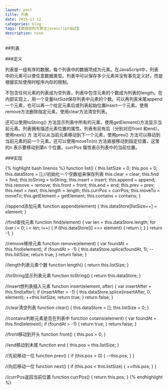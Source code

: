 ```yaml
---
layout: post
title: 列表
date: 2015-11-12
categories: blog
tags: [数据结构与算法javascript描述]
description: none
---
```


##列表

###定义

列表是一组有序的数据，每个列表中的数据项成为元素。在JavaScript中，列表中的元素可以使任意数据类型。列表中可以保存多少元素并没有事先定义好，而是根据实际使用时程序内存的限制。

不包含任何元素的列表成为空列表，列表中包含元素的个数成为列表的length。在内部实现上，用一个变量listSize保存列表中元素的个数。可以再列表末尾append一个元素，也可以再一个给定元素后或列表起始位置insert一个元素。使用remove方法删除指定元素，使用clear方法清空列表。

还可以使用toString() 方法显示列表中所有的元素，使用getElement()方法显示当前元素。列表拥有描述元素位置的属性。列表有前有后（分别对应front 和end）。使用next() 方
法可以从当前元素移动到下一个元素，使用prev() 方法可以移动到当前元素的前一个元素。还可以使用moveTo(n) 方法直接移动到指定位置，这里的n 表示要移动到第n 个位置。currPos 属性表示列表中的当前位置。

###实现

{% highlight bash linenos %}
function list() {
    this.listSize = 0;
    this.pos = 0;
    this.dataStore = [];//初始化一个空数组来保存列表
    this.clear = clear;
    this.find = find;
    this.toString = toString;
    this.insert = insert;
    this.append = append;
    this.remove = remove;
    this.front = front;
    this.end = end;
    this.prev = prev;
    this.next = next;
    this.length = length;
    this.currPos = currPos;
    this.moveTo = moveTo;
    this.getElement = getElement;
    this.contains = contains;
}

//append添加元素
function append(element) {
    this.dataStore[listSize++] = element;
}

//find查找元素
function find(element) {
    var len = this.dataStore.length;
    for (var i = 0; i < len; i++) {
        if (this.dataStore[i] === element) {
            return i;
        }
    }
    return -1;
}

//remove移除元素
function remove(element) {
    var foundAt = this.find(element);
    if (foundAt > -1) {
        this.dataStore.splice(foundAt, 1);
        --this.listSize;
        return true;
    }
    return false;
}

//length列表元素个数
function length() {
    return this.listSize;
}

//toString显示列表元素
function toString() {
    return this.dataStore;
}

//insert想列表插入元素
function insert(element, after) {
    var insertAfter = this.find(after);
    if (insertAfter > -1) {
        this.dataStore.splice(insertAfter, 0, element);
        ++this.listSize;
        return true;
    }
    return false;
}

//clear清空列表
function clear() {
    this.dataStore = [];
    this.listSize = 0;
}

//contains判断元素是否在列表中
function cotains(element) {
    var foundAt = this.find(element);
    if (foundAt > -1) {
        return true;
    }
    return false;
}

//front移动到开头
function front() {
    this.pos = 0;
}

//end移动到末尾
function end {
    this.pos = this.listSize;
}

//先前移动一位
function prev() {
    if (this.pos > 0) {
        --this.pos;
    }
}

//向后移动一位
function next() {
    if (this.pos < this.listSize) {
        ++this.pos;
    }
}

//currPos返回当前位置
function currPos() {
    return this.pos;
}
{% endhighlight %}
